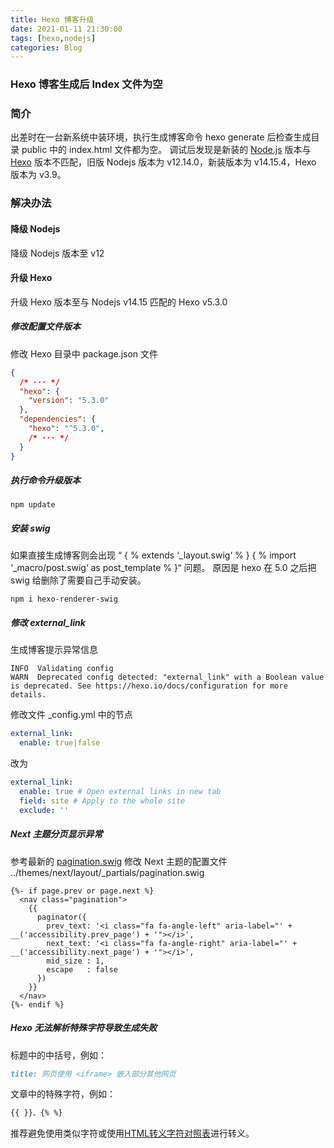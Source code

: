 ```yaml
---
title: Hexo 博客升级
date: 2021-01-11 21:30:00
tags: [hexo,nodejs]
categories: Blog
---
```

### Hexo 博客生成后 Index 文件为空

<!-- more -->
### 简介
出差时在一台新系统中装环境，执行生成博客命令 hexo generate 后检查生成目录 public 中的 index.html 文件都为空。
调试后发现是新装的 [Node.js](https://nodejs.org/zh-cn/) 版本与 [Hexo](https://hexo.io/) 版本不匹配，旧版 Nodejs 版本为 v12.14.0，新装版本为 v14.15.4，Hexo 版本为 v3.9。

### 解决办法
#### 降级 Nodejs
降级 Nodejs 版本至 v12

#### 升级 Hexo
升级 Hexo 版本至与 Nodejs v14.15 匹配的 Hexo v5.3.0

##### 修改配置文件版本
修改 Hexo 目录中 package.json 文件
``` json
{
  /* ··· */
  "hexo": {
    "version": "5.3.0"
  },
  "dependencies": {
    "hexo": "^5.3.0",
    /* ··· */
  }
}
```

##### 执行命令升级版本
``` shell
npm update
```

##### 安装 swig
如果直接生成博客则会出现 “ { % extends ‘_layout.swig‘ % } { % import ‘_macro/post.swig‘ as post_template % }“ 问题。
原因是 hexo 在 5.0 之后把 swig 给删除了需要自己手动安装。
``` shell
npm i hexo-renderer-swig
```

##### 修改 external_link
生成博客提示异常信息
``` log
INFO  Validating config
WARN  Deprecated config detected: "external_link" with a Boolean value is deprecated. See https://hexo.io/docs/configuration for more details.
```
修改文件 _config.yml 中的节点
``` yml
external_link:
  enable: true|false
```
改为
``` yml
external_link:
  enable: true # Open external links in new tab
  field: site # Apply to the whole site
  exclude: ''
```

##### Next 主题分页显示异常
参考最新的 [pagination.swig](https://github.com/theme-next/hexo-theme-next/blob/master/layout/_partials/pagination.swig)
修改 Next 主题的配置文件 ../themes/next/layout/_partials/pagination.swig
``` swig
{%- if page.prev or page.next %}
  <nav class="pagination">
    {{
      paginator({
        prev_text: '<i class="fa fa-angle-left" aria-label="' + __('accessibility.prev_page') + '"></i>',
        next_text: '<i class="fa fa-angle-right" aria-label="' + __('accessibility.next_page') + '"></i>',
        mid_size : 1,
        escape   : false
      })
    }}
  </nav>
{%- endif %}
```

##### Hexo 无法解析特殊字符导致生成失败
标题中的中括号，例如：
``` Markdown
title: 网页使用 <iframe> 嵌入部分其他网页
```

文章中的特殊字符，例如：
``` Markdown
{{ }}、{% %}
```

推荐避免使用类似字符或使用[HTML转义字符对照表](https://tool.oschina.net/commons?type=2)进行转义。